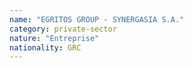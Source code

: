 ```yaml
---
name: "EGRITOS GROUP - SYNERGASIA S.A."
category: private-sector
nature: "Entreprise"
nationality: GRC
---
```

    
